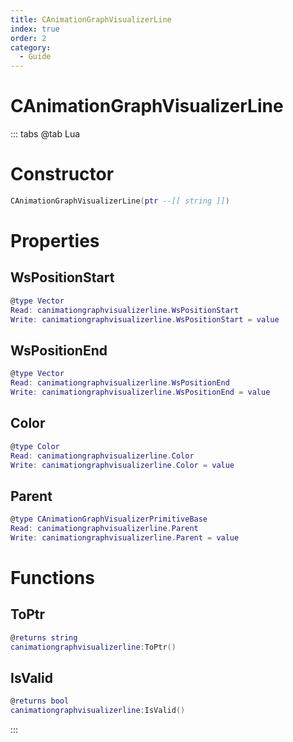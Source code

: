 ```yaml
---
title: CAnimationGraphVisualizerLine
index: true
order: 2
category:
  - Guide
---
```


# CAnimationGraphVisualizerLine

::: tabs
@tab Lua
# Constructor
```lua
CAnimationGraphVisualizerLine(ptr --[[ string ]])
```
# Properties
## WsPositionStart 
```lua
@type Vector
Read: canimationgraphvisualizerline.WsPositionStart
Write: canimationgraphvisualizerline.WsPositionStart = value
```
## WsPositionEnd 
```lua
@type Vector
Read: canimationgraphvisualizerline.WsPositionEnd
Write: canimationgraphvisualizerline.WsPositionEnd = value
```
## Color 
```lua
@type Color
Read: canimationgraphvisualizerline.Color
Write: canimationgraphvisualizerline.Color = value
```
## Parent 
```lua
@type CAnimationGraphVisualizerPrimitiveBase
Read: canimationgraphvisualizerline.Parent
Write: canimationgraphvisualizerline.Parent = value
```
# Functions
## ToPtr
```lua
@returns string
canimationgraphvisualizerline:ToPtr()
```
## IsValid
```lua
@returns bool
canimationgraphvisualizerline:IsValid()
```

:::
